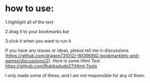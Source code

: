 # how to use:

1.highlight all of the text

2.drag it to your bookmarks bar

3.click it when you want to run it

If you have any issues or ideas, please tell me in discussions (https://github.com/dragon731012/-WORKING-bookmarklets-and-games/discussions/2).
Here is some Html Test https://github.com/Rubiksdude27/Html-Tests

I only made some of these, and I am not responsible for any of them.

